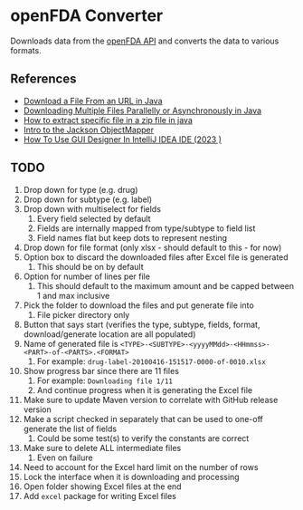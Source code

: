 # openFDA Converter

Downloads data from the [openFDA API](https://api.fda.gov/download.json) and converts the data to various formats.

## References

* [Download a File From an URL in Java](https://www.baeldung.com/java-download-file)
* [Downloading Multiple Files Parallelly or Asynchronously in Java](https://stackoverflow.com/questions/33075208/downloading-multiple-files-parallelly-or-asynchronously-in-java)
* [How to extract specific file in a zip file in java](https://stackoverflow.com/questions/32179094/how-to-extract-specific-file-in-a-zip-file-in-java)
* [Intro to the Jackson ObjectMapper](https://www.baeldung.com/jackson-object-mapper-tutorial)
* [How To Use GUI Designer In IntelliJ IDEA IDE (2023 )](https://www.youtube.com/watch?v=whF_Qm1epQ8)

## TODO

1. Drop down for type (e.g. drug)
2. Drop down for subtype (e.g. label)
3. Drop down with multiselect for fields
    1. Every field selected by default
    2. Fields are internally mapped from type/subtype to field list
    3. Field names flat but keep dots to represent nesting
4. Drop down for file format (only xlsx - should default to this - for now)
5. Option box to discard the downloaded files after Excel file is generated
    1. This should be on by default
6. Option for number of lines per file
    1. This should default to the maximum amount and be capped between 1 and max inclusive
7. Pick the folder to download the files and put generate file into
    1. File picker directory only
8. Button that says start (verifies the type, subtype, fields, format, download/generate location are all populated)
9. Name of generated file is `<TYPE>-<SUBTYPE>-<yyyyMMdd>-<HHmmss>-<PART>-of-<PARTS>.<FORMAT>`
    1. For example: `drug-label-20100416-151517-0000-of-0010.xlsx`
10. Show progress bar since there are 11 files
    1. For example: `Downloading file 1/11`
    2. And continue progress when it is generating the Excel file
11. Make sure to update Maven version to correlate with GitHub release version
12. Make a script checked in separately that can be used to one-off generate the list of fields
    1. Could be some test(s) to verify the constants are correct
13. Make sure to delete ALL intermediate files
    1. Even on failure
14. Need to account for the Excel hard limit on the number of rows
15. Lock the interface when it is downloading and processing
16. Open folder showing Excel files at the end
17. Add `excel` package for writing Excel files
